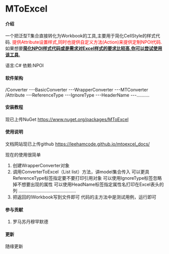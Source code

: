 # MToExcel

#### 介绍

一个把泛型T集合直接转化为Workbook的工具,主要用于简化CellStyle的样式代码.
<font color=red>提供Attribute设置样式,同时也提供自定义方法(Action)来提供定制NPOI代码.</font>
如果想要<b><u>简化NPOI样式代码或是需求对Excel样式的要求比较高,你可以尝试使用该工具.</u></b>

语言:C#
依赖:NPOI

#### 软件架构
/Converter
  ---BasicConverter
  ---WrapperConverter
  ---MTConverter
/Attribute
  ---ReferenceType
  ---IgnoreType
  ---HeaderName
  ---..........

#### 安装教程

现已上传NuGet
https://www.nuget.org/packages/MToExcel


#### 使用说明

文档网站现已上传github
https://leehamcode.github.io/mtoexcel_docs/

现在的使用很简单
1.  创建WrapperConverter对象
2.  调用ConverterToExcel<T>（List<T> list）方法，讲model集合传入
        可以更具ReferenceType标签指定要不要打印引用对象
        可以使用IgnoreType标签忽略掉不想要出现的属性
        可以使用HeadName标签指定属性名打印在Excel表头的列
        .............................................
3.  把返回的IWorkbook写到文件即可
代码的主方法中是测试用例，运行即可

#### 参与贡献

1.  罗马苏丹穆罕默德


#### 更新
随缘更新

